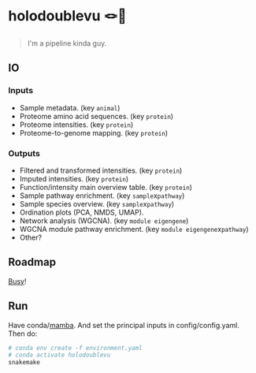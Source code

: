 # holodoublevu 🪢👀

> I'm a pipeline kinda guy.

## IO

### Inputs

  - Sample metadata. (key `animal`)
  - Proteome amino acid sequences. (key `protein`)
  - Proteome intensities. (key `protein`)
  - Proteome-to-genome mapping. (key `protein`)
  

### Outputs

  - Filtered and transformed intensities. (key `protein`)
  - Imputed intensities. (key `protein`)
  - Function/intensity main overview table. (key `protein`)
  - Sample pathway enrichment. (key `sample`x`pathway`)
  - Sample species overview. (key `sample`x`pathway`)
  - Ordination plots (PCA, NMDS, UMAP). 
  - Network analysis (WGCNA). (key `module eigengene`)
  - WGCNA module pathway enrichment. (key `module eigengene`x`pathway`)
  - Other?


## Roadmap

[Busy](https://www.youtube.com/watch?v=oPQ3o14ksaM)!

## Run

Have conda/[mamba](https://github.com/conda-forge/miniforge#install). And set the principal inputs in config/config.yaml. Then do:

```bash
# conda env create -f environment.yaml
# conda activate holodoublevu
snakemake
```


